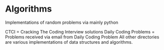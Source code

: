 # Algorithms
Implementations of random problems via mainly python

CTCI = Cracking The Coding Interview solutions
Daily Coding Problems = Problems received via email from Daily Coding Problem
All other directories are various implementations of data structures and algorithms.
